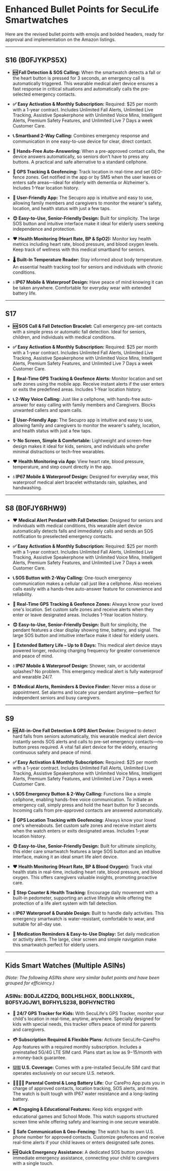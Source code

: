 # Enhanced Bullet Points for SecuLife Smartwatches

Here are the revised bullet points with emojis and bolded headers, ready for approval and implementation on the Amazon listings.

---

## S16 (B0FJYKPS5X)

- **🆘 Fall Detection & SOS Calling:** When the smartwatch detects a fall or the heart button is pressed for 3 seconds, an emergency call is automatically triggered. This wearable medical alert device ensures a fast response in critical situations and automatically calls the pre-selected emergency contacts.

- **✅ Easy Activation & Monthly Subscription:** Required: $25 per month with a 1-year contract. Includes Unlimited Fall Alerts, Unlimited Live Tracking, Assistive Speakerphone with Unlimited Voice Mins, Intelligent Alerts, Premium Safety Features, and Unlimited Live 7 Days a week Customer Care.

- **📞 Smartband 2-Way Calling:** Combines emergency response and communication in one easy-to-use device for clear, direct contact.

- **🙌 Hands-Free Auto-Answering:** When a pre-approved contact calls, the device answers automatically, so seniors don't have to press any buttons. A practical and safe alternative to a standard cellphone.

- **📍 GPS Tracking & Geofencing:** Track location in real-time and set GEO-fence zones. Get notified in the app or by SMS when the user leaves or enters safe areas—ideal for elderly with dementia or Alzheimer's. Includes 1-Year location history.

- **📱 User-Friendly App:** The Secupro app is intuitive and easy to use, allowing family members and caregivers to monitor the wearer's safety, location, and health status with just a few taps.

- **😊 Easy-to-Use, Senior-Friendly Design:** Built for simplicity. The large SOS button and intuitive interface make it ideal for elderly users seeking independence and protection.

- **❤️ Health Monitoring (Heart Rate, BP & SpO2):** Monitor key health metrics including heart rate, blood pressure, and blood oxygen levels. Keep track of wellness with this medical smartband for seniors.

- **🌡️ Built-In Temperature Reader:** Stay informed about body temperature. An essential health tracking tool for seniors and individuals with chronic conditions.

- **💧 IP67 Mobile & Waterproof Design:** Have peace of mind knowing it can be taken anywhere. Comfortable for everyday wear with extended battery life.

---

## S17

- **🆘 SOS Call & Fall Detection Bracelet:** Call emergency pre-set contacts with a simple press or automatic fall detection. Ideal for seniors, children, and individuals with medical conditions.

- **✅ Easy Activation & Monthly Subscription:** Required: $25 per month with a 1-year contract. Includes Unlimited Fall Alerts, Unlimited Live Tracking, Assistive Speakerphone with Unlimited Voice Mins, Intelligent Alerts, Premium Safety Features, and Unlimited Live 7 Days a week Customer Care.

- **📍 Real-Time GPS Tracking & Geofence Alerts:** Monitor location and set safe zones using the mobile app. Receive instant alerts if the user enters or exits the predefined areas. Includes 1-Year location history.

- **📞 2-Way Voice Calling:** Just like a cellphone, with hands-free auto-answer for easy calling with family members and Caregivers. Blocks unwanted callers and spam calls.

- **📱 User-Friendly App:** The Secupro app is intuitive and easy to use, allowing family and caregivers to monitor the wearer's safety, location, and health status with just a few taps.

- **✨ No Screen, Simple & Comfortable:** Lightweight and screen-free design makes it ideal for kids, seniors, and individuals who prefer minimal distractions or tech-free wearables.

- **❤️ Health Monitoring via App:** View heart rate, blood pressure, temperature, and step count directly in the app.

- **💧 IP67 Mobile & Waterproof Design:** Designed for everyday wear, this waterproof medical alert bracelet withstands rain, splashes, and handwashing.

---

## S8 (B0FJY6RHW9)

- **❤️ Medical Alert Pendant with Fall Detection:** Designed for seniors and individuals with medical conditions, this wearable alert device automatically detects falls and immediately calls and sends an SOS notification to preselected emergency contacts.

- **✅ Easy Activation & Monthly Subscription:** Required: $25 per month with a 1-year contract. Includes Unlimited Fall Alerts, Unlimited Live Tracking, Assistive Speakerphone with Unlimited Voice Mins, Intelligent Alerts, Premium Safety Features, and Unlimited Live 7 Days a week Customer Care.

- **📞 SOS Button with 2-Way Calling:** One-touch emergency communication makes a cellular call just like a cellphone. Also receives calls easily with a hands-free auto-answer feature for convenience and reliability.

- **📍 Real-Time GPS Tracking & Geofence Zones:** Always know your loved one's location. Set custom safe zones and receive alerts when they enter or leave designated areas. Includes 1-Year location history.

- **😊 Easy-to-Use, Senior-Friendly Design:** Built for simplicity, the pendant features a clear display showing time, battery, and signal. The large SOS button and intuitive interface make it ideal for elderly users.

- **🔋 Extended Battery Life – Up to 8 Days:** This medical alert device stays powered longer, reducing charging frequency for greater convenience and peace of mind.

- **💧 IP67 Mobile & Waterproof Design:** Shower, rain, or accidental splashes? No problem. This emergency medical alert is fully waterproof and wearable 24/7.

- **⏰ Medical Alerts, Reminders & Device Finder:** Never miss a dose or appointment. Set alarms and locate your pendant anytime—perfect for independent seniors and busy caregivers.

---

## S9

- **🆘 All-in-One Fall Detection & GPS Alert Device:** Designed to detect hard falls from seniors automatically, this wearable medical alert device instantly sends SOS alerts and calls to pre-set emergency contacts—no button press required. A vital fall alert device for the elderly, ensuring continuous safety and peace of mind.

- **✅ Easy Activation & Monthly Subscription:** Required: $25 per month with a 1-year contract. Includes Unlimited Fall Alerts, Unlimited Live Tracking, Assistive Speakerphone with Unlimited Voice Mins, Intelligent Alerts, Premium Safety Features, and Unlimited Live 7 Days a week Customer Care.

- **📞 SOS Emergency Button & 2-Way Calling:** Functions like a simple cellphone, enabling hands-free voice communication. To initiate an emergency call, simply press and hold the heart button for 3 seconds. Incoming calls from pre-approved contacts are answered automatically.

- **📍 GPS Location Tracking with Geofencing:** Always know your loved one's whereabouts. Set custom safe zones and receive instant alerts when the watch enters or exits designated areas. Includes 1-year location history.

- **😊 Easy-to-Use, Senior-Friendly Design:** Built for ultimate simplicity, this elder care smartwatch features a large SOS button and an intuitive interface, making it an ideal smart life alert device.

- **❤️ Health Monitoring (Heart Rate, BP & Blood Oxygen):** Track vital health stats in real-time, including heart rate, blood pressure, and blood oxygen. This offers caregivers valuable insights, promoting proactive care.

- **👟 Step Counter & Health Tracking:** Encourage daily movement with a built-in pedometer, supporting an active lifestyle while offering the protection of a life alert system with fall detection.

- **💧 IP67 Waterproof & Durable Design:** Built to handle daily activities. This emergency smartwatch is water-resistant, comfortable to wear, and suitable for all-day use.

- **💊 Medication Reminders & Easy-to-Use Display:** Set daily medication or activity alerts. The large, clear screen and simple navigation make this smartwatch perfect for elderly users.

---

## Kids Smart Watches (Multiple ASINs)

*(Note: The following ASINs share very similar bullet points and have been grouped for efficiency.)*

### ASINs: B0DJL4ZZDQ, B0DLHSLHGX, B0DLLNXR9L, B0F5YJGJW1, B0FHYLS238, B0FHYNCTRG

- **📍 24/7 GPS Tracker for Kids:** With SecuLife's GPS Tracker, monitor your child's location in real-time, anytime, anywhere. Specially designed for kids with special needs, this tracker offers peace of mind for parents and caregivers.

- **💳 Subscription Required & Flexible Plans:** Activate SecuLife–CarePro App features with a required monthly subscription. Includes a preinstalled 5G/4G LTE SIM card. Plans start as low as $9-$15/month with a money-back guarantee.

- **🇺🇸 U.S. Coverage:** Comes with a pre-installed SecuLife SIM card that operates exclusively on our secure U.S. network.

- **👨‍👩‍👧‍👦 Parental Control & Long Battery Life:** Our CarePro App puts you in charge of approved contacts, location tracking, SOS alerts, and more. The watch is built tough with IP67 water resistance and a long-lasting battery.

- **🎮 Engaging & Educational Features:** Keep kids engaged with educational games and School Mode. This watch supports structured screen time while offering safety and learning in one secure wearable.

- **📢 Safe Communication & Geo-Fencing:** The watch has its own U.S. phone number for approved contacts. Customize geofences and receive real-time alerts if your child leaves or enters designated safe zones.

- **🆘 Quick Emergency Assistance:** A dedicated SOS button provides immediate emergency assistance, connecting your child to caregivers with a single touch.
